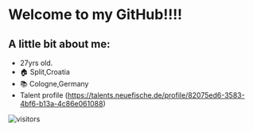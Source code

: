 # Welcome to my GitHub!!!!

## A little bit about me:

- 27yrs old.
- :house: Split,Croatia
- :books: Cologne,Germany
-  Talent profile (https://talents.neuefische.de/profile/82075ed6-3583-4bf6-b13a-4c86e061088)

![visitors](https://visitor-badge.glitch.me/badge?page_id=page.id&left_color=green&right_color=red)
